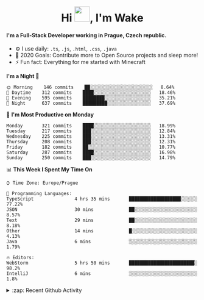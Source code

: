 <h1 align="center">Hi <img src="https://raw.githubusercontent.com/MrWakeCZ/MrWakeCZ/master/Hi.gif" width="40px" />, I'm Wake</h1>

#### I'm a Full-Stack Developer working in Prague, Czech republic.
- ⚙️ I use daily: `.ts`, `.js`, `.html`, `.css`, `.java`
- 🥅 2020 Goals: Contribute more to Open Source projects and sleep more!
- ⚡ Fun fact: Everything for me started with Minecraft

<!--START_SECTION:waka-->
**I'm a Night 🦉** 

```text
🌞 Morning    146 commits    ██░░░░░░░░░░░░░░░░░░░░░░░   8.64% 
🌆 Daytime    312 commits    ████░░░░░░░░░░░░░░░░░░░░░   18.46% 
🌃 Evening    595 commits    ████████░░░░░░░░░░░░░░░░░   35.21% 
🌙 Night      637 commits    █████████░░░░░░░░░░░░░░░░   37.69%

```
📅 **I'm Most Productive on Monday** 

```text
Monday       321 commits    ████░░░░░░░░░░░░░░░░░░░░░   18.99% 
Tuesday      217 commits    ███░░░░░░░░░░░░░░░░░░░░░░   12.84% 
Wednesday    225 commits    ███░░░░░░░░░░░░░░░░░░░░░░   13.31% 
Thursday     208 commits    ███░░░░░░░░░░░░░░░░░░░░░░   12.31% 
Friday       182 commits    ██░░░░░░░░░░░░░░░░░░░░░░░   10.77% 
Saturday     287 commits    ████░░░░░░░░░░░░░░░░░░░░░   16.98% 
Sunday       250 commits    ███░░░░░░░░░░░░░░░░░░░░░░   14.79%

```


📊 **This Week I Spent My Time On** 

```text
⌚︎ Time Zone: Europe/Prague

💬 Programming Languages: 
TypeScript               4 hrs 35 mins       ███████████████████░░░░░░   77.22% 
JSON                     30 mins             ██░░░░░░░░░░░░░░░░░░░░░░░   8.57% 
Text                     29 mins             ██░░░░░░░░░░░░░░░░░░░░░░░   8.18% 
Other                    14 mins             █░░░░░░░░░░░░░░░░░░░░░░░░   4.13% 
Java                     6 mins              ░░░░░░░░░░░░░░░░░░░░░░░░░   1.79%

🔥 Editors: 
WebStorm                 5 hrs 50 mins       ████████████████████████░   98.2% 
IntelliJ                 6 mins              ░░░░░░░░░░░░░░░░░░░░░░░░░   1.8%

```


<!--END_SECTION:waka-->

<details>
  <summary>:zap: Recent Github Activity</summary>

<!--START_SECTION:activity-->
1. 🎉 Merged PR [#6](https://github.com/craftmania-cz/craftlobby/pull/6) in [craftmania-cz/craftlobby](https://github.com/craftmania-cz/craftlobby)
2. 🎉 Merged PR [#14](https://github.com/craftmania-cz/craftmanager/pull/14) in [craftmania-cz/craftmanager](https://github.com/craftmania-cz/craftmanager)
3. 🎉 Merged PR [#89](https://github.com/waked-cz/corgi/pull/89) in [waked-cz/corgi](https://github.com/waked-cz/corgi)
4. 🎉 Merged PR [#2](https://github.com/craftmania-cz/craftcore/pull/2) in [craftmania-cz/craftcore](https://github.com/craftmania-cz/craftcore)
5. 🎉 Merged PR [#7](https://github.com/craftmania-cz/craftlobby/pull/7) in [craftmania-cz/craftlobby](https://github.com/craftmania-cz/craftlobby)
<!--END_SECTION:activity-->

</details>
